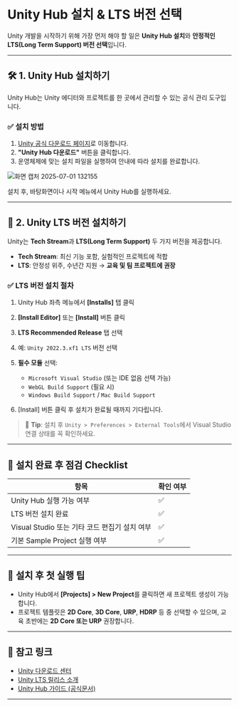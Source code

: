 # Unity Hub 설치 & LTS 버전 선택

Unity 개발을 시작하기 위해 가장 먼저 해야 할 일은 **Unity Hub 설치**와 **안정적인 LTS(Long Term Support) 버전 선택**입니다.

---

## 🛠️ 1. Unity Hub 설치하기

Unity Hub는 Unity 에디터와 프로젝트를 한 곳에서 관리할 수 있는 공식 관리 도구입니다.

### ✅ 설치 방법

1. [Unity 공식 다운로드 페이지](https://unity.com/download)로 이동합니다.
2. **"Unity Hub 다운로드"** 버튼을 클릭합니다.
3. 운영체제에 맞는 설치 파일을 실행하여 안내에 따라 설치를 완료합니다.

![화면 캡처 2025-07-01 132155](https://github.com/user-attachments/assets/eba44ee2-3ec5-46b9-9331-5d292374e8a5)
<!-- 이미지: Unity Hub 다운로드 버튼 위치 -->
<!-- ![unity-hub-download](images/unity_hub_download.png) -->

설치 후, 바탕화면이나 시작 메뉴에서 Unity Hub를 실행하세요.

---

## 🧩 2. Unity LTS 버전 설치하기

Unity는 **Tech Stream**과 **LTS(Long Term Support)** 두 가지 버전을 제공합니다.

- **Tech Stream**: 최신 기능 포함, 실험적인 프로젝트에 적합
- **LTS**: 안정성 위주, 수년간 지원 → **교육 및 팀 프로젝트에 권장**

### ✅ LTS 버전 설치 절차

1. Unity Hub 좌측 메뉴에서 **[Installs]** 탭 클릭
2. **[Install Editor]** 또는 **[Install]** 버튼 클릭
3. **LTS Recommended Release** 탭 선택
4. 예: `Unity 2022.3.xf1 LTS` 버전 선택
5. **필수 모듈** 선택:
   - `Microsoft Visual Studio` (또는 IDE 없음 선택 가능)
   - `WebGL Build Support` (필요 시)
   - `Windows Build Support` / `Mac Build Support`

6. [Install] 버튼 클릭 후 설치가 완료될 때까지 기다립니다.

<!-- 이미지: Unity Hub LTS 버전 설치 화면 -->
<!-- ![unity-lts-install](images/unity_lts_install.png) -->

> 📌 **Tip**: 설치 후 `Unity > Preferences > External Tools`에서 Visual Studio 연결 상태를 꼭 확인하세요.

---

## 🎯 설치 완료 후 점검 Checklist

| 항목 | 확인 여부 |
|------|-----------|
| Unity Hub 실행 가능 여부 | ✅ |
| LTS 버전 설치 완료 | ✅ |
| Visual Studio 또는 기타 코드 편집기 설치 여부 | ✅ |
| 기본 Sample Project 실행 여부 | ✅ |

---

## 🔧 설치 후 첫 실행 팁

- Unity Hub에서 **[Projects] > New Project**를 클릭하면 새 프로젝트 생성이 가능합니다.
- 프로젝트 템플릿은 **2D Core**, **3D Core**, **URP**, **HDRP** 등 중 선택할 수 있으며, 교육 초반에는 **2D Core 또는 URP** 권장합니다.

---

## 📎 참고 링크

- [Unity 다운로드 센터](https://unity.com/download)
- [Unity LTS 릴리스 소개](https://unity.com/releases/lts)
- [Unity Hub 가이드 (공식문서)](https://docs.unity3d.com/hub/manual/index.html)

---
